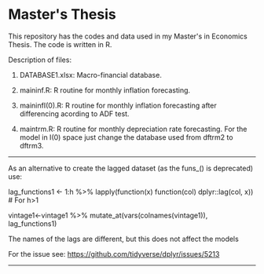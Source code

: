 # Master's Thesis
This repository has the codes and data used in my Master's in Economics Thesis. The code is written in R.

Description of files:

1. DATABASE1.xlsx: Macro-financial database.

2. maininf.R: R routine for monthly inflation forecasting. 

3. maininfI(0).R: R routine for monthly inflation forecasting after differencing acording to ADF test. 

4. maintrm.R: R routine for monthly depreciation rate forecasting. For the model in I(0) space just change the database used from dftrm2 to dftrm3.


****************************************************************************
As an alternative to create the lagged dataset (as the funs_() is deprecated) use: 

lag_functions1 <- 1:h %>% lapply(function(x) function(col) dplyr::lag(col, x)) # For h>1

vintage1<-vintage1 %>% 
    mutate_at(vars(colnames(vintage1)), lag_functions1)
    
The names of the lags are different, but this does not affect the models

For the issue see: https://github.com/tidyverse/dplyr/issues/5213
****************************************************************************
